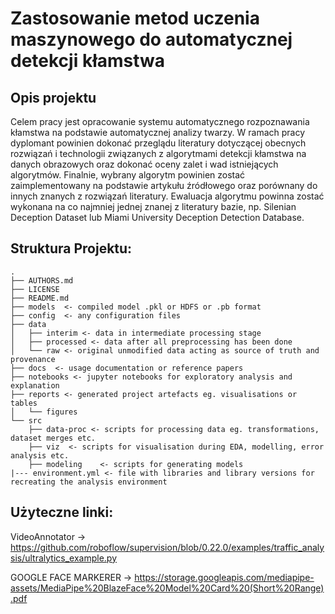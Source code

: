 # Zastosowanie metod uczenia maszynowego do automatycznej detekcji kłamstwa

## Opis projektu

Celem pracy jest opracowanie systemu automatycznego rozpoznawania kłamstwa na podstawie automatycznej analizy twarzy. W ramach pracy dyplomant powinien dokonać przeglądu literatury dotyczącej obecnych rozwiązań i technologii związanych z algorytmami detekcji kłamstwa na danych obrazowych oraz dokonać oceny zalet i wad istniejących algorytmów. Finalnie, wybrany algorytm powinien zostać zaimplementowany na podstawie artykułu źródłowego oraz porównany do innych znanych z rozwiązań literatury. Ewaluacja algorytmu powinna zostać wykonana na co najmniej jednej znanej z literatury bazie, np. Silenian Deception Dataset lub Miami University Deception Detection Database.

## Struktura Projektu:
    .
    ├── AUTHORS.md
    ├── LICENSE
    ├── README.md
    ├── models  <- compiled model .pkl or HDFS or .pb format
    ├── config  <- any configuration files
    ├── data
    │   ├── interim <- data in intermediate processing stage
    │   ├── processed <- data after all preprocessing has been done
    │   └── raw <- original unmodified data acting as source of truth and provenance
    ├── docs  <- usage documentation or reference papers
    ├── notebooks <- jupyter notebooks for exploratory analysis and explanation 
    ├── reports <- generated project artefacts eg. visualisations or tables
    │   └── figures
    └── src
        ├── data-proc <- scripts for processing data eg. transformations, dataset merges etc. 
        ├── viz  <- scripts for visualisation during EDA, modelling, error analysis etc. 
        ├── modeling    <- scripts for generating models
    |--- environment.yml <- file with libraries and library versions for recreating the analysis environment
   
## Użyteczne linki:

VideoAnnotator -> https://github.com/roboflow/supervision/blob/0.22.0/examples/traffic_analysis/ultralytics_example.py

GOOGLE FACE MARKERER -> https://storage.googleapis.com/mediapipe-assets/MediaPipe%20BlazeFace%20Model%20Card%20(Short%20Range).pdf